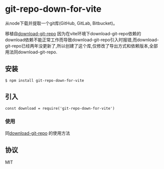 # git-repo-down-for-vite

从node下载并提取一个git库(GitHub, GitLab, Bitbucket)。

移植自[download-git-repo](https://gitlab.com/flippidippi/download-git-repo#readme) 因为在vite环境下download-git-repo依赖的download依赖不能正常工作而导致download-git-repo引入时报错,而download-git-repo已经两年没更新了,所以创建了这个库,仅修改了导出方式和依赖版本,全部用法同download-git-repo.

## 安装

    $ npm install git-repo-down-for-vite



## 引入
``const download = require('git-repo-down-for-vite')``

### 使用

同[download-git-repo](https://gitlab.com/flippidippi/download-git-repo#readme) 的使用方法

## 协议

MIT

